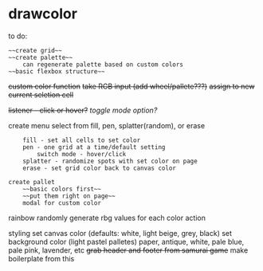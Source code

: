 # drawcolor



to do:

    ~~create grid~~
    ~~create palette~~
        can regenerate palette based on custom colors
    ~~basic flexbox structure~~

~~custom color function~~
    ~~take RGB input (add wheel/pallete???)~~
    ~~assign to new current seletion cell~~

~~listener - click or hover?~~ *toggle mode option?*

create menu
    select from fill, pen, splatter(random), or erase

        fill - set all cells to set color
        pen - one grid at a time/default setting
            switch mode - hover/click
        splatter - randomize spots with set color on page
        erase - set grid color back to canvas color

    create pallet
        ~~basic colors first~~
        ~~put them right on page~~
        modal for custom color

rainbow 
    randomly generate rbg values for each color action
    

styling
    set canvas color (defaults: white, light beige, grey, black)
    set background color (light pastel palletes)
    paper, antique, white, pale blue, pale pink, lavender, etc
~~grab header and footer from samurai game~~
    make boilerplate from this
